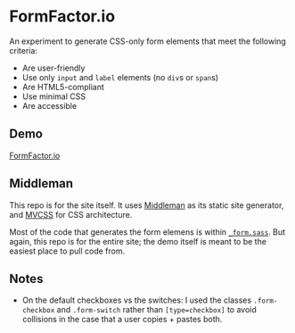 # FormFactor.io

An experiment to generate CSS-only form elements that meet the following criteria:

 - Are user-friendly
 - Use only `input` and `label` elements (no `div`s or `span`s)
 - Are HTML5-compliant
 - Use minimal CSS
 - Are accessible

## Demo

[FormFactor.io](http://formfactor.io)

## Middleman

This repo is for the site itself. It uses [Middleman](//middlemanapp.com) as its
static site generator, and [MVCSS](//mvcss.github.io) for CSS architecture.

Most of the code that generates the form elemens is within
[`_form.sass`](https://github.com/dangodev/FormFactor.io/blob/master/source/assets/stylesheets/components/_form.sass).
But again, this repo is for the entire site; the demo itself is meant to be the
easiest place to pull code from.

## Notes

 - On the default checkboxes vs the switches: I used the classes
   `.form-checkbox` and `.form-switch` rather than `[type=checkbox]` to avoid
   collisions in the case that a user copies + pastes both.
